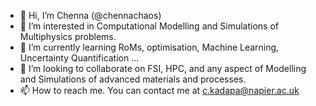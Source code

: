 - 👋 Hi, I’m Chenna (@chennachaos)
- 👀 I’m interested in Computational Modelling and Simulations of Multiphysics problems.
- 🌱 I’m currently learning RoMs, optimisation, Machine Learning, Uncertainty Quantification ...
- 💞️ I’m looking to collaborate on FSI, HPC, and any aspect of Modelling and Simulations of advanced materials and processes.
- 📫 How to reach me. You can contact me at c.kadapa@napier.ac.uk

<!---
chennachaos/chennachaos is a ✨ special ✨ repository because its `README.md` (this file) appears on your GitHub profile.
You can click the Preview link to take a look at your changes.
--->
